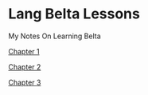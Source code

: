 # Lang Belta Lessons

My Notes On Learning Belta


[Chapter 1](./chapters/chapter1.md)

[Chapter 2](./chapters/Chapter2.md)

[Chapter 3](./chapters/Chapter3.md)
